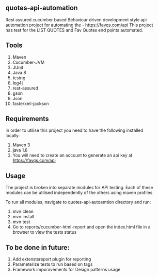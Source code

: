 quotes-api-automation
----------------------------------------
Rest assured cucumber based Behaviour driven development style api automation project for automating the - https://favqs.com/api
This project has test for the LIST QUOTES and Fav Quotes end points automated.


Tools
----------------------------------------
1. Maven
2. Cucumber-JVM
3. JUnit
4. Java 8
5. testng
6. log4j
7. rest-assured
8. gson
9. Json
10. fasterxml-jackson

Requirements
---------------------------------------
In order to utilise this project you need to have the following installed locally:

1. Maven 3
2. java 1.8
3. You will need to create an account to generate an api key at https://favqs.com/api

Usage
-----------------------------------------
The project is broken into separate modules for API testing. Each of these modules can be utilised independently of the others using maven profiles.

To run all modules, navigate to quotes-api-autoamtion directory and run:

1. mvn clean
2. mvn install
3. mvn test
4. Go to reports/cucumber-html-report and open the index.html file in a browser to view the tests status


To be done in future:
-----------------------------------------
1. Add extenstsreport plugin for reporting
2. Parameterize tests to run based on tags
3. Framework imporovements for Design patterns usage



   
   
